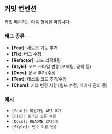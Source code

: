 ## 커밋 컨벤션

커밋 메시지는 다음 형식을 따릅니다:

### **태그 종류**
- **[Feat]**: 새로운 기능 추가
- **[Fix]**: 버그 수정
- **[Refactor]**: 코드 리팩토링
- **[Style]**: 코드 스타일 변경 (포매팅, 공백 등)
- **[Docs]**: 문서 추가/수정
- **[Test]**: 테스트 코드 추가/수정
- **[Chore]**: 기타 변경 사항 (빌드 수정, 패키지 관리 등)

### **예시**
- `[Feat]: 회원가입 API 추가`
- `[Fix]: 로그인 오류 수정`
- `[Docs]: README 업데이트`
- `[Style]: 변수 이름 변경`
